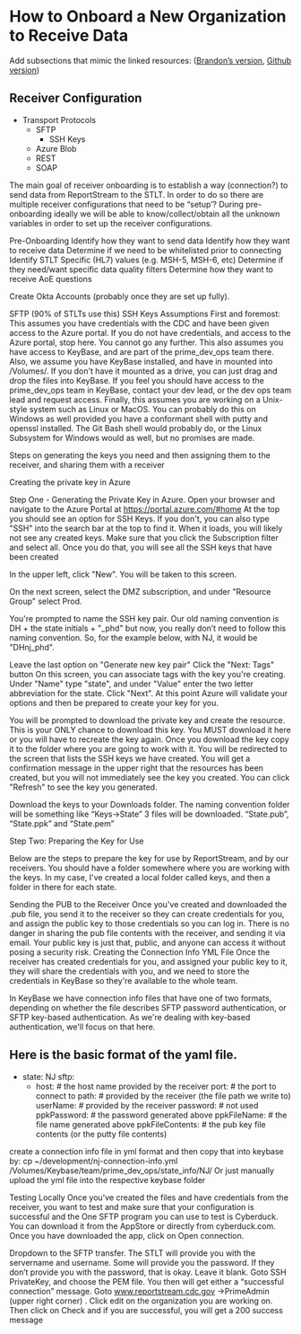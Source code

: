 # How to Onboard a New Organization to Receive Data
Add subsections that mimic the linked resources: ([Brandon’s version](https://docs.google.com/document/d/1noB3lK2Nc_vbD4s5ZHgdTjgIjhCii63x_2bjBz7GM1I/edit#heading=h.be9yxi8thtdw), [Github version](https://github.com/CDCgov/prime-reportstream/blob/master/prime-router/docs/how-to-onboard-a-sender.md))

## Receiver Configuration

- Transport Protocols
  - SFTP
    - SSH Keys
  - Azure Blob
  - REST
  - SOAP
 
The main goal of receiver onboarding is to establish a way (connection?) to send data from ReportStream to the STLT.  In order to do so there are multiple receiver configurations that need to be “setup’?  During pre-onboarding ideally we will be able to know/collect/obtain all the unknown variables in order to set up the receiver configurations.

Pre-Onboarding
Identify how they want to send data
Identify how they want to receive data
Determine if we need to be whitelisted prior to connecting
Identify STLT Specific (HL7) values (e.g. MSH-5, MSH-6, etc)
Determine if they need/want specific data quality filters
Determine how they want to receive AoE questions

Create Okta Accounts (probably once they are set up fully).

SFTP
(90% of STLTs use this)
SSH Keys
Assumptions
First and foremost: This assumes you have credentials with the CDC and have been given access to the Azure portal. If you do not have credentials, and access to the Azure portal, stop here. You cannot go any further.
This also assumes you have access to KeyBase, and are part of the prime_dev_ops team there. Also, we assume you have KeyBase installed, and have in mounted into /Volumes/. If you don't have it mounted as a drive, you can just drag and drop the files into KeyBase. If you feel you should have access to the prime_dev_ops team in KeyBase, contact your dev lead, or the dev ops team lead and request access.
Finally, this assumes you are working on a Unix-style system such as Linux or MacOS. You can probably do this on Windows as well provided you have a conformant shell with putty and openssl installed. The Git Bash shell would probably do, or the Linux Subsystem for Windows would as well, but no promises are made.

Steps on generating the keys you need and then assigning them to the receiver, and sharing them with a receiver

Creating the private key in Azure

Step One - Generating the Private Key in Azure. 
Open your browser and navigate to the Azure Portal at https://portal.azure.com/#home
At the top you should see an option for SSH Keys. If you don't, you can also type "SSH" into the search bar at the top to find it.
When it loads, you will likely not see any created keys. Make sure that you click the Subscription filter and select all. Once you do that, you will see all the SSH keys that have been created

In the upper left, click "New". You will be taken to this screen.

On the next screen, select the DMZ subscription, and under "Resource Group" select Prod.

You're prompted to name the SSH key pair. Our old naming convention is DH + the state initials + "_phd" but now, you really don’t need to follow this naming convention.  So, for the example below, with NJ, it would be "DHnj_phd". 

Leave the last option on "Generate new key pair"
Click the "Next: Tags" button
On this screen, you can associate tags with the key you're creating. Under "Name" type "state", and under "Value" enter the two letter abbreviation for the state.
Click "Next". At this point Azure will validate your options and then be prepared to create your key for you.

You will be prompted to download the private key and create the resource. This is your ONLY chance to download this key. You MUST download it here or you will have to recreate the key again.
Once you download the key copy it to the folder where you are going to work with it.
You will be redirected to the screen that lists the SSH keys we have created. You will get a confirmation message in the upper right that the resources has been created, but you will not immediately see the key you created. You can click "Refresh" to see the key you generated.

Download the keys to your Downloads folder. The naming convention folder will be something like “Keys->State”
3 files will be downloaded. “State.pub”, “State.ppk” and “State.pem”

Step Two: Preparing the Key for Use

Below are the steps to prepare the key for use by ReportStream, and by our receivers. You should have a folder somewhere where you are working with the keys. In my case, I've created a local folder called keys, and then a folder in there for each state.


Sending the PUB to the Receiver
Once you've created and downloaded the .pub file, you send it to the receiver so they can create credentials for you, and assign the public key to those credentials so you can log in. There is no danger in sharing the pub file contents with the receiver, and sending it via email. Your public key is just that, public, and anyone can access it without posing a security risk.
Creating the Connection Info YML File
Once the receiver has created credentials for you, and assigned your public key to it, they will share the credentials with you, and we need to store the credentials in KeyBase so they're available to the whole team.


In KeyBase we have connection info files that have one of two formats, depending on whether the file describes SFTP password authentication, or SFTP key-based authentication. As we're dealing with key-based authentication, we'll focus on that here.


Here is the basic format of the yaml file.
---
- state: NJ
  sftp:
    - host: # the host name provided by the receiver
      port: # the port to connect to
      path: # provided by the receiver (the file path we write to)
      userName: # provided by the receiver
      password: # not used
      ppkPassword: # the password generated above
      ppkFileName: # the file name generated above
      ppkFileContents: # the pub key file contents (or the putty file contents)
        
create a connection info file in yml format and then copy that into keybase by:
cp ~/development/nj-connection-info.yml /Volumes/Keybase/team/prime_dev_ops/state_info/NJ/
Or just manually upload the yml file into the respective keybase folder

Testing Locally
Once you've created the files and have credentials from the receiver, you want to test and make sure that your configuration is successful and the
One SFTP program you can use to test is Cyberduck. You can download it from the AppStore or directly from cyberduck.com.
Once you have downloaded the app, click on Open connection.

Dropdown to the SFTP transfer. 
The STLT will provide you with the servername and username. 
Some will provide you the password. 
If they don’t provide you with the password, that is okay. Leave it blank.
Goto SSH PrivateKey, and choose the PEM file.
You then will get either a “successful connection” message.
Goto www.reportstream.cdc.gov ->PrimeAdmin (upper right corner) .
Click edit on the organization you are working on.
Then click on Check and if you are successful, you will get a 200 success message









